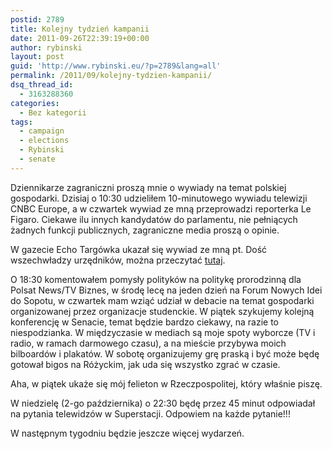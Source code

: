 ```yaml
---
postid: 2789
title: Kolejny tydzień kampanii
date: 2011-09-26T22:39:19+00:00
author: rybinski
layout: post
guid: 'http://www.rybinski.eu/?p=2789&lang=all'
permalink: /2011/09/kolejny-tydzien-kampanii/
dsq_thread_id:
  - 3163288360
categories:
  - Bez kategorii
tags:
  - campaign
  - elections
  - Rybinski
  - senate
---
```

Dziennikarze zagraniczni proszą mnie o wywiady na temat polskiej gospodarki. Dzisiaj o 10:30 udzieliłem 10-minutowego wywiadu telewizji CNBC Europe, a w czwartek wywiad ze mną przeprowadzi reporterka Le Figaro. Ciekawe ilu innych kandydatów do parlamentu, nie pełniących żadnych funkcji publicznych, zagraniczne media proszą o opinie.

W gazecie Echo Targówka ukazał się wywiad ze mną pt. Dość wszechwładzy urzędników, można przeczytać [tutaj](http://www.gazetaecho.pl/?dosc-wszechwladzy-urzednikow_58194).

O 18:30 komentowałem pomysły polityków na politykę prorodzinną dla Polsat News/TV Biznes, w środę lecę na jeden dzień na Forum Nowych Idei do Sopotu, w czwartek mam wziąć udział w debacie na temat gospodarki organizowanej przez organizacje studenckie. W piątek szykujemy kolejną konferencję w Senacie, temat będzie bardzo ciekawy, na razie to niespodzianka. W międzyczasie w mediach są moje spoty wyborcze (TV i radio, w ramach darmowego czasu), a na mieście przybywa moich bilboardów i plakatów. W sobotę organizujemy grę praską i być może będę gotował bigos na Różyckim, jak uda się wszystko zgrać w czasie.

Aha, w piątek ukaże się mój felieton w Rzeczpospolitej, który właśnie piszę.

W niedzielę (2-go października) o 22:30 będę przez 45 minut odpowiadał na pytania telewidzów w Superstacji. Odpowiem na każde pytanie!!!

W następnym tygodniu będzie jeszcze więcej wydarzeń.
